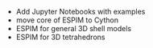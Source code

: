 - Add Jupyter Notebooks with examples
- move core of ESPIM to Cython
- ESPIM for general 3D shell models
- ESPIM for 3D tetrahedrons
